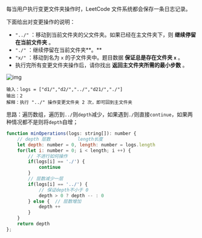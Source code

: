 每当用户执行变更文件夹操作时，LeetCode 文件系统都会保存一条日志记录。

下面给出对变更操作的说明：

* `"../"` ：移动到当前文件夹的父文件夹。如果已经在主文件夹下，则 **继续停留在当前文件夹** 。
* `"./"` ：继续停留在当前文件夹**。**
* `"x/"` ：移动到名为 `x` 的子文件夹中。题目数据 **保证总是存在文件夹 `x`** 。
* 执行完所有变更文件夹操作后，请你找出 **返回主文件夹所需的最小步数** 。

![img](https://assets.leetcode-cn.com/aliyun-lc-upload/uploads/2020/09/26/sample_11_1957.png)

```
输入：logs = ["d1/","d2/","../","d21/","./"]
输出：2
解释：执行 "../" 操作变更文件夹 2 次，即可回到主文件夹
```

思路：遍历数组，遍历到`../`则`depth`减少，如果遇到`./`则直接`continue`，如果两种情况都不是则将`depth`自增；

```js
function minOperations(logs: string[]): number {
  	// depth 层数          length长度
    let depth: number = 0, length: number = logs.length
    for(let i: number = 0; i < length; i ++) {
      	// 不进行如何操作
        if(logs[i] == './') {
            continue
        }
      	// 层数减少一层
        if(logs[i] == '../') {
          	// 保证depth不小于 0
            depth > 0 ? depth -- : 0
        } else {  // 层数增加
            depth ++
        }
    }
    return depth
};
```

